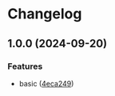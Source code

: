 # Changelog

## 1.0.0 (2024-09-20)


### Features

* basic ([4eca249](https://github.com/GloryWong/createUniqueSharedComposable/commit/4eca249b55f48164b67e9e496863f98a63307abc))
